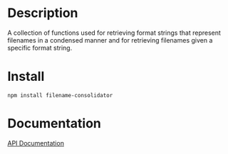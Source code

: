 # Description
A collection of functions used for retrieving format strings that represent filenames in a condensed manner and for retrieving filenames given a specific format string.

# Install
```
npm install filename-consolidator
```

# Documentation
[API Documentation](https://docs.google.com/document/d/1fs-OcQrDZnAPxFc43JL4P27AWLMEa6AGQ8M0lab9ww8/edit?usp=sharing)